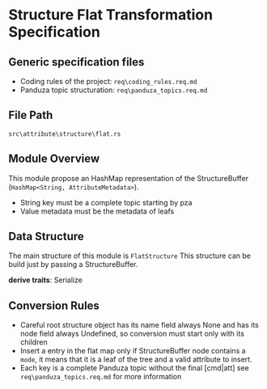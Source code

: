 # Structure Flat Transformation Specification

## Generic specification files
- Coding rules of the project: `req\coding_rules.req.md`
- Panduza topic structuration: `req\panduza_topics.req.md`

## File Path
`src\attribute\structure\flat.rs`

## Module Overview

This module propose an HashMap representation of the StructureBuffer (`HashMap<String, AttributeMetadata>`).

- String key must be a complete topic starting by pza
- Value metadata must be the metadata of leafs

## Data Structure

The main structure of this module is `FlatStructure`
This structure can be build just by passing a StructureBuffer.

**derive traits**: Serialize

## Conversion Rules

- Careful root structure object has its name field always None and has its node field always Undefined, so conversion must start only with its children 
- Insert a entry in the flat map only if StructureBuffer node contains a `mode`, it means that it is a leaf of the tree and a valid attribute to insert.
- Each key is a complete Panduza topic without the final [cmd|att] see `req\panduza_topics.req.md` for more information



